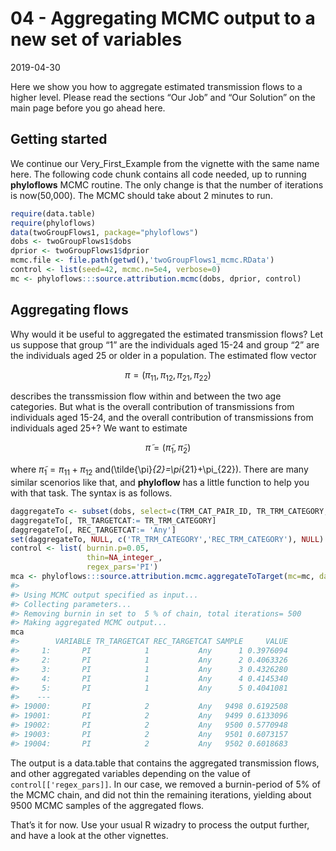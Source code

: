 04 - Aggregating MCMC output to a new set of variables
================
2019-04-30

Here we show you how to aggregate estimated transmission flows to a
higher level. Please read the sections “Our Job” and “Our Solution” on
the main page before you go ahead here.

## Getting started

We continue our Very\_First\_Example from the vignette with the same
name here. The following code chunk contains all code needed, up to
running **phyloflows** MCMC routine. The only change is that the number
of iterations is now\(50,000\). The MCMC should take about 2 minutes to
run.

``` r
require(data.table)
require(phyloflows)
data(twoGroupFlows1, package="phyloflows")
dobs <- twoGroupFlows1$dobs
dprior <- twoGroupFlows1$dprior
mcmc.file <- file.path(getwd(),'twoGroupFlows1_mcmc.RData')
control <- list(seed=42, mcmc.n=5e4, verbose=0)
mc <- phyloflows:::source.attribution.mcmc(dobs, dprior, control)
```

## Aggregating flows

Why would it be useful to aggregated the estimated transmission flows?
Let us suppose that group “1” are the individuals aged 15-24 and group
“2” are the individuals aged 25 or older in a population. The
estimated flow vector

$$
\pi=(\pi_{11},\pi_{12},\pi_{21},\pi_{22})
$$


describes the transsmission flow within and between the two age
categories. But what is the overall contribution of transmissions from
individuals aged 15-24, and the overall contribution of transmissions
from individuals aged 25+? We want to estimate

$$
\tilde{\pi}= (\tilde{\pi}_{1},\tilde{\pi}_{2})
$$


where
 $\tilde{\pi}_{1}=\pi_{11}+\pi_{12}$
and\(\tilde{\pi}_{2}=\pi_{21}+\pi_{22}\). There are many similar
scenorios like that, and **phyloflow** has a little function to help you
with that task. The syntax is as follows.

``` r
daggregateTo <- subset(dobs, select=c(TRM_CAT_PAIR_ID, TR_TRM_CATEGORY, REC_TRM_CATEGORY))
daggregateTo[, TR_TARGETCAT:= TR_TRM_CATEGORY]
daggregateTo[, REC_TARGETCAT:= 'Any']
set(daggregateTo, NULL, c('TR_TRM_CATEGORY','REC_TRM_CATEGORY'), NULL)
control <- list( burnin.p=0.05,
                 thin=NA_integer_,
                 regex_pars='PI')
mca <- phyloflows:::source.attribution.mcmc.aggregateToTarget(mc=mc, daggregateTo=daggregateTo, control=control)
#>
#> Using MCMC output specified as input...
#> Collecting parameters...
#> Removing burnin in set to  5 % of chain, total iterations= 500
#> Making aggregated MCMC output...
mca
#>        VARIABLE TR_TARGETCAT REC_TARGETCAT SAMPLE     VALUE
#>     1:       PI            1           Any      1 0.3976094
#>     2:       PI            1           Any      2 0.4063326
#>     3:       PI            1           Any      3 0.4326280
#>     4:       PI            1           Any      4 0.4145340
#>     5:       PI            1           Any      5 0.4041081
#>    ---
#> 19000:       PI            2           Any   9498 0.6192508
#> 19001:       PI            2           Any   9499 0.6133096
#> 19002:       PI            2           Any   9500 0.5770948
#> 19003:       PI            2           Any   9501 0.6073157
#> 19004:       PI            2           Any   9502 0.6018683
```

The output is a data.table that contains the aggregated transmission
flows, and other aggregated variables depending on the value of
`control[['regex_pars]]`. In our case, we removed a burnin-period of 5%
of the MCMC chain, and did not thin the remaining iterations, yielding
about 9500 MCMC samples of the aggregated flows.

That’s it for now. Use your usual R wizadry to process the output
further, and have a look at the other vignettes.
